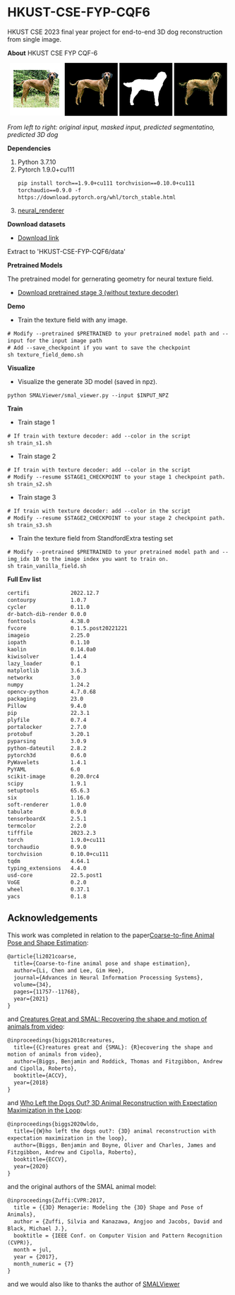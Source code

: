 # HKUST-CSE-FYP-CQF6
HKUST CSE 2023 final year project for end-to-end 3D dog reconstruction from single image.

**About**
HKUST CSE FYP CQF-6 

<p align="center">
  <img src="images/n02087394-Rhodesian_ridgeback_n02087394_10591_ori_wo_mask.png" width="120"/>
  <img src="images/n02087394-Rhodesian_ridgeback_n02087394_10591_ori.png" width="120"/> 
  <img src="images/n02087394-Rhodesian_ridgeback_n02087394_10591_pred_mask.png" width="120"/>
  <img src="images/n02087394-Rhodesian_ridgeback_n02087394_10591_rgb.png" width="120"/>

  <em>From left to right: original input, masked input, predicted segmentatino, predicted 3D dog</em>
</p>

**Dependencies**
1. Python 3.7.10
2. Pytorch 1.9.0+cu111
   ```
   pip install torch==1.9.0+cu111 torchvision==0.10.0+cu111 torchaudio==0.9.0 -f https://download.pytorch.org/whl/torch_stable.html
   ```
3. [neural_renderer](https://github.com/daniilidis-group/neural_renderer)



**Download datasets**
* [Download link](https://hkustconnect-my.sharepoint.com/:u:/g/personal/yhuangdl_connect_ust_hk/EWEU3HaiimpFrheh4cUuDz8Bb_CtMfouG6TLZJlO5VOWXw?e=j3GhVG)

Extract to 'HKUST-CSE-FYP-CQF6/data' 

**Pretrained Models**
    
The pretrained model for gernerating geometry for neural texture field.

* [Download pretrained stage 3 (without texture decoder)](https://drive.google.com/file/d/1q_VIWcyUgrr4FxhDTEpX8fKdJQ-2hDLH/view?usp=sharing)
  
**Demo**

* Train the texture field with any image.

```
# Modify --pretrained $PRETRAINED to your pretrained model path and --input for the input image path 
# Add --save_checkpoint if you want to save the checkpoint
sh texture_field_demo.sh
```

**Visualize**

* Visualize the generate 3D model (saved in npz). 
```
python SMALViewer/smal_viewer.py --input $INPUT_NPZ
```

**Train**

* Train stage 1

```
# If train with texture decoder: add --color in the script
sh train_s1.sh
```

* Train stage 2

```
# If train with texture decoder: add --color in the script
# Modify --resume $STAGE1_CHECKPOINT to your stage 1 checkpoint path.
sh train_s2.sh
```

* Train stage 3

```
# If train with texture decoder: add --color in the script
# Modify --resume $STAGE2_CHECKPOINT to your stage 2 checkpoint path.
sh train_s3.sh
```

* Train the texture field from StandfordExtra testing set

```
# Modify --pretrained $PRETRAINED to your pretrained model path and --img_idx 10 to the image index you want to train on.
sh train_vanilla_field.sh
```




**Full Env list**
```
certifi             2022.12.7
contourpy           1.0.7
cycler              0.11.0
dr-batch-dib-render 0.0.0
fonttools           4.38.0
fvcore              0.1.5.post20221221
imageio             2.25.0
iopath              0.1.10
kaolin              0.14.0a0 
kiwisolver          1.4.4
lazy_loader         0.1
matplotlib          3.6.3
networkx            3.0
numpy               1.24.2
opencv-python       4.7.0.68
packaging           23.0
Pillow              9.4.0
pip                 22.3.1
plyfile             0.7.4
portalocker         2.7.0
protobuf            3.20.1
pyparsing           3.0.9
python-dateutil     2.8.2
pytorch3d           0.6.0              
PyWavelets          1.4.1
PyYAML              6.0
scikit-image        0.20.0rc4
scipy               1.9.1
setuptools          65.6.3
six                 1.16.0
soft-renderer       1.0.0
tabulate            0.9.0
tensorboardX        2.5.1
termcolor           2.2.0
tifffile            2023.2.3
torch               1.9.0+cu111
torchaudio          0.9.0
torchvision         0.10.0+cu111
tqdm                4.64.1
typing_extensions   4.4.0
usd-core            22.5.post1
VoGE                0.2.0
wheel               0.37.1
yacs                0.1.8
```

## Acknowledgements
This work was completed in relation to the paper[Coarse-to-fine Animal Pose and Shape Estimation](https://arxiv.org/abs/2111.08176):
```
@article{li2021coarse,
  title={Coarse-to-fine animal pose and shape estimation},
  author={Li, Chen and Lee, Gim Hee},
  journal={Advances in Neural Information Processing Systems},
  volume={34},
  pages={11757--11768},
  year={2021}
}
```

and [Creatures Great and SMAL: Recovering the shape and motion of animals from video](https://arxiv.org/abs/1811.05804):
```
@inproceedings{biggs2018creatures,
  title={{C}reatures great and {SMAL}: {R}ecovering the shape and motion of animals from video},
  author={Biggs, Benjamin and Roddick, Thomas and Fitzgibbon, Andrew and Cipolla, Roberto},
  booktitle={ACCV},
  year={2018}
}
```

and [Who Left the Dogs Out? 3D Animal Reconstruction with Expectation Maximization in the Loop](https://arxiv.org/abs/2007.11110):
```
@inproceedings{biggs2020wldo,
  title={{W}ho left the dogs out?: {3D} animal reconstruction with expectation maximization in the loop},
  author={Biggs, Benjamin and Boyne, Oliver and Charles, James and Fitzgibbon, Andrew and Cipolla, Roberto},
  booktitle={ECCV},
  year={2020}
}
```

and the original authors of the SMAL animal model:
```
@inproceedings{Zuffi:CVPR:2017,
  title = {{3D} Menagerie: Modeling the {3D} Shape and Pose of Animals},
  author = {Zuffi, Silvia and Kanazawa, Angjoo and Jacobs, David and Black, Michael J.},
  booktitle = {IEEE Conf. on Computer Vision and Pattern Recognition (CVPR)},
  month = jul,
  year = {2017},
  month_numeric = {7}
}
```
and we would also like to thanks the author of [SMALViewer](https://github.com/benjiebob/SMALViewer)